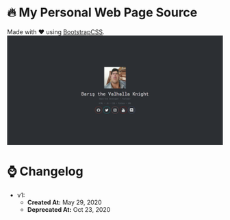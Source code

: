 # 🔥 My Personal Web Page Source

Made with ❤ using [BootstrapCSS](https://getbootstrap.com/).
![preview](public/img/preview.png)

# ⌚ Changelog

-   v1:
    -   **Created At:** May 29, 2020
    -   **Deprecated At:** Oct 23, 2020
